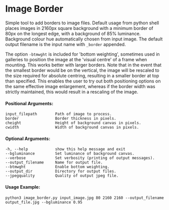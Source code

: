 # Image Border
Simple tool to add borders to image files. Default usage from python shell places images in 2160px square background with a minimum border of 80px on the longest edge, with a background of 85% luminance. Background colour hue automatically chosen from input image. The default output filename is the input name with `_border` appended.

The option `-btmwght` is included for 'bottom weighting', sometimes used in galleries to position the image at the 'visual centre' of a frame when mounting. This works better with larger borders. Note that in the event that the smallest border would be on the vertical, the image will be rescaled to the size required for absolute centring, resulting in a smaller border at top than specified. This enables the user to try out both positioning options on the same effective image enlargement, whereas if the border width was strictly maintained, this would result in a rescaling of the image.

#### Positional Arguments:
  ```
  input_filepath        Path of image to process.
  border                Border thickness in pixels.
  cheight               Height of background canvas in pixels.
  cwidth                Width of background canvas in pixels.
  ```

#### Optional Arguments:
  ```
  -h, --help            show this help message and exit
  --bgluminance         Set luminance of background canvas.
  --verbose             Set verbosity (printing of output messages).
  --output_filename     Name for output file.
  --btmwght             Enable bottom weighting.
  --output_dir          Directory for output files.
  --jpegquality         Quality of output jpeg file.
  ```

#### Usage Example:
`python3 image_border.py input_image.jpg 80 2160 2160 --output_filename output_file.jpg --bgluminance 0.95`